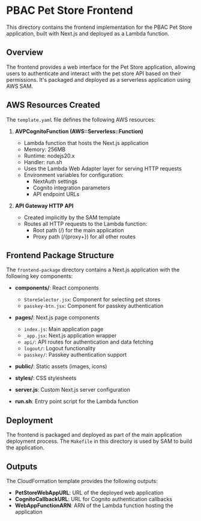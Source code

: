 # PBAC Pet Store Frontend

This directory contains the frontend implementation for the PBAC Pet Store application, built with Next.js and deployed as a Lambda function.

## Overview

The frontend provides a web interface for the Pet Store application, allowing users to authenticate and interact with the pet store API based on their permissions. It's packaged and deployed as a serverless application using AWS SAM.

## AWS Resources Created

The `template.yaml` file defines the following AWS resources:

1. **AVPCognitoFunction (AWS::Serverless::Function)**
   - Lambda function that hosts the Next.js application
   - Memory: 256MB
   - Runtime: nodejs20.x
   - Handler: run.sh
   - Uses the Lambda Web Adapter layer for serving HTTP requests
   - Environment variables for configuration:
     - NextAuth settings
     - Cognito integration parameters
     - API endpoint URLs

2. **API Gateway HTTP API**
   - Created implicitly by the SAM template
   - Routes all HTTP requests to the Lambda function:
     - Root path (/) for the main application
     - Proxy path (/{proxy+}) for all other routes

## Frontend Package Structure

The `frontend-package` directory contains a Next.js application with the following key components:

- **components/**: React components
  - `StoreSelector.jsx`: Component for selecting pet stores
  - `passkey-btn.jsx`: Component for passkey authentication

- **pages/**: Next.js page components
  - `index.js`: Main application page
  - `_app.jsx`: Next.js application wrapper
  - `api/`: API routes for authentication and data fetching
  - `logout/`: Logout functionality
  - `passkey/`: Passkey authentication support

- **public/**: Static assets (images, icons)

- **styles/**: CSS stylesheets

- **server.js**: Custom Next.js server configuration

- **run.sh**: Entry point script for the Lambda function

## Deployment

The frontend is packaged and deployed as part of the main application deployment process. The `Makefile` in this directory is used by SAM to build the application.

## Outputs

The CloudFormation template provides the following outputs:

- **PetStoreWebAppURL**: URL of the deployed web application
- **CognitoCallbackURL**: URL for Cognito authentication callbacks
- **WebAppFunctionARN**: ARN of the Lambda function hosting the application